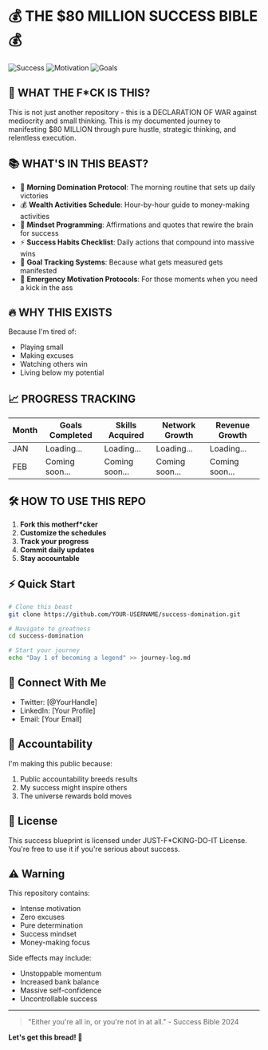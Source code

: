 # 💰 THE $80 MILLION SUCCESS BIBLE 💰

![Success](https://img.shields.io/badge/SUCCESS-LOADING-gold?style=for-the-badge)
![Motivation](https://img.shields.io/badge/MOTIVATION-1000%25-red?style=for-the-badge)
![Goals](https://img.shields.io/badge/GOALS-MASSIVE-blue?style=for-the-badge)

## 🚀 WHAT THE F*CK IS THIS?

This is not just another repository - this is a DECLARATION OF WAR against mediocrity and small thinking. This is my documented journey to manifesting $80 MILLION through pure hustle, strategic thinking, and relentless execution.

## 📚 WHAT'S IN THIS BEAST?

- 🌅 **Morning Domination Protocol**: The morning routine that sets up daily victories
- 💰 **Wealth Activities Schedule**: Hour-by-hour guide to money-making activities
- 🧠 **Mindset Programming**: Affirmations and quotes that rewire the brain for success
- ⚡ **Success Habits Checklist**: Daily actions that compound into massive wins
- 🎯 **Goal Tracking Systems**: Because what gets measured gets manifested
- 💪 **Emergency Motivation Protocols**: For those moments when you need a kick in the ass

## 🔥 WHY THIS EXISTS

Because I'm tired of:
- Playing small
- Making excuses
- Watching others win
- Living below my potential

## 📈 PROGRESS TRACKING

| Month | Goals Completed | Skills Acquired | Network Growth | Revenue Growth |
|-------|----------------|-----------------|----------------|----------------|
| JAN   | Loading...     | Loading...      | Loading...     | Loading...     |
| FEB   | Coming soon... | Coming soon...  | Coming soon... | Coming soon... |

## 🛠️ HOW TO USE THIS REPO

1. **Fork this motherf*cker**
2. **Customize the schedules**
3. **Track your progress**
4. **Commit daily updates**
5. **Stay accountable**

## ⚡ Quick Start

```bash
# Clone this beast
git clone https://github.com/YOUR-USERNAME/success-domination.git

# Navigate to greatness
cd success-domination

# Start your journey
echo "Day 1 of becoming a legend" >> journey-log.md
```

## 📱 Connect With Me

- Twitter: [@YourHandle]
- LinkedIn: [Your Profile]
- Email: [Your Email]

## 🤝 Accountability

I'm making this public because:
1. Public accountability breeds results
2. My success might inspire others
3. The universe rewards bold moves

## 📜 License

This success blueprint is licensed under JUST-F*CKING-DO-IT License.
You're free to use it if you're serious about success.

## ⚠️ Warning

This repository contains:
- Intense motivation
- Zero excuses
- Pure determination
- Success mindset
- Money-making focus

Side effects may include:
- Unstoppable momentum
- Increased bank balance
- Massive self-confidence
- Uncontrollable success

---

> "Either you're all in, or you're not in at all." - Success Bible 2024

**Let's get this bread! 🍞**